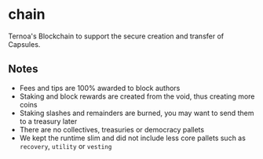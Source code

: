# chain
Ternoa's Blockchain to support the secure creation and transfer of Capsules.

## Notes
- Fees and tips are 100% awarded to block authors
- Staking and block rewards are created from the void, thus creating more coins
- Staking slashes and remainders are burned, you may want to send them to a treasury later
- There are no collectives, treasuries or democracy pallets
- We kept the runtime slim and did not include less core pallets such as `recovery`, `utility` or `vesting`